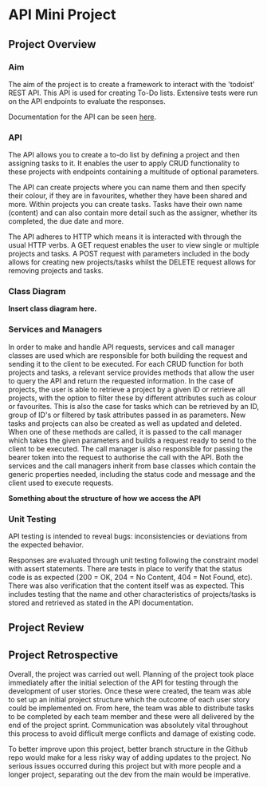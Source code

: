 # API Mini Project



<h2>Project Overview</h2>

<h3>Aim</h3>

The aim of the project is to create a framework to interact with the 'todoist' REST API. This API is used for creating To-Do lists. Extensive tests were run on the API endpoints to evaluate the responses.

Documentation for the API can be seen [here](https://developer.todoist.com/guides/#developing-with-todoist).



<h3>API</h3>

The API allows you to create a to-do list by defining a project and then assigning tasks to it. It enables the user to apply CRUD functionality to these projects with endpoints containing a multitude of optional parameters.
<p> The API can create projects where you can name them and then specify their colour, if they are in favourites, whether they have been shared and more. Within projects you can create tasks. Tasks have their own name (content) and can also contain more detail such as the assigner, whether its completed, the due date and more. </p> 

The API adheres to HTTP which means it is interacted with through the usual HTTP verbs. A GET request enables the user to view single or multiple projects and tasks. A POST request with parameters included in the body allows for creating new projects/tasks whilst the DELETE request allows for removing projects and tasks.

<h3>Class Diagram</h3>

<b>Insert class diagram here.</b>

<h3>Services and Managers</h3>

In order to make and handle API requests, services and call manager classes are used which are responsible for both building the request and sending it to the client to be executed.
For each CRUD function for both projects and tasks, a relevant service provides methods that allow the user to query the API and return the requested information. In the case of projects, the user is able to retrieve a project by a given ID or retrieve all projects, with the option to filter these by different attributes such as colour or favourites. This is also the case for tasks which can be retrieved by an ID, group of ID's or filtered by task attributes passed in as parameters. New tasks and projects can also be created as well as updated and deleted.
When one of these methods are called, it is passed to the call manager which takes the given parameters and builds a request ready to send to the client to be executed. The call manager is also responsible for passing the bearer token into the request to authorise the call with the API.
Both the services and the call managers inherit from base classes which contain the generic properties needed, including the status code and message and the client used to execute requests.

<b>Something about the structure of how we access the API</b>

<h3>Unit Testing</h3>

<p>API testing is intended to reveal bugs: inconsistencies or deviations from the expected behavior.</p>

<p>Responses are evaluated through unit testing following the constraint model with assert statements. There are tests in place to verify that the status code is as expected (200 = OK, 204 = No Content, 404 = Not Found, etc). There was also verification that the content itself was as expected.
This includes testing that the name and other characteristics of projects/tasks is stored and retrieved as stated in the API documentation. </p>


<h2>Project Review</h2>



<h2>Project Retrospective</h2>

<p>Overall, the project was carried out well. Planning of the project took place immediately after the initial selection of the API for testing through the development of user stories. Once these were created, the team was able to set up an initial project structure
which the outcome of each user story could be implemented on. From here, the team was able to distribute tasks to be completed by each team member and these were all delivered by the end of the project sprint. Communication was absolutely vital throughout this process to avoid difficult merge conflicts and damage of existing code.
</p>

<p>To better improve upon this project, better branch structure in the Github repo would make for a less risky way of adding updates to the project. No serious issues occurred during this project but with more people and a longer project, separating out the dev from the main would be imperative.</p>